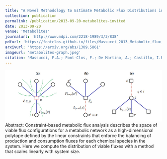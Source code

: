 ```yaml
---
title: "A Novel Methodology to Estimate Metabolic Flux Distributions in Constraint-Based Models"
collection: publication
permalink: /publication/2013-09-20-metabolites-invited
date: 2013-09-20
venue: 'Metabolites'
journalurl: 'http://www.mdpi.com/2218-1989/3/3/838'
pdfurl: 'https://fontclos.github.io/files/Massucci_2013_Metabolic_flux_distributions.pdf'
arxivurl: 'https://arxiv.org/abs/1309.5861'
imageurl: 'metabolites-graph.jpeg'
citation: 'Massucci, F.A.; Font-Clos, F.; De Martino, A.; Castillo, I.P.,  Metabolites 2013, 3, 838-852.'
---
```

![image](/images/metabolites-graph.jpeg)  Abstract: Constraint-based metabolic flux analysis describes the space of viable flux configurations for a metabolic network as a high-dimensional polytope defined by the linear constraints that enforce the balancing of production and consumption fluxes for each chemical species in the system. Here we compute the distribution of viable fluxes with a method that scales linearly with system size.
